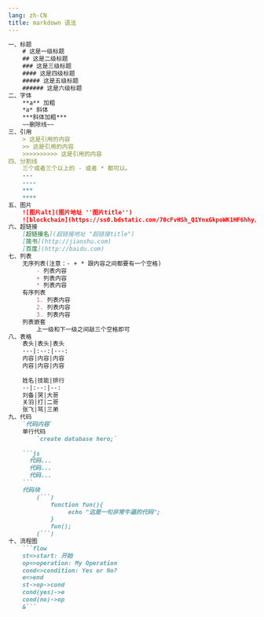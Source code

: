 ```yaml
---
lang: zh-CN
title: markdown 语法
---
```


```md
一、标题
	# 这是一级标题
	## 这是二级标题
	### 这是三级标题
	#### 这是四级标题
	##### 这是五级标题
	###### 这是六级标题
二、字体
	**a** 加粗
	*a* 斜体
	***斜体加粗***
	~~删除线~~
三、引用
	> 这是引用的内容
	>> 这是引用的内容
	>>>>>>>>>> 这是引用的内容
四、分割线
	三个或者三个以上的 - 或者 * 都可以。
	---
	----
	***
	****
五、图片
	![图片alt](图片地址 ''图片title'')
	![blockchain](https://ss0.bdstatic.com/70cFvHSh_Q1YnxGkpoWK1HF6hhy/it/u=702257389,1274025419&fm=27&gp=0.jpg "区块链")
六、超链接
	[超链接名](超链接地址 "超链接title")
	[简书](http://jianshu.com)
	[百度](http://baidu.com)
七、列表
	无序列表(注意：- + * 跟内容之间都要有一个空格)
		- 列表内容
		+ 列表内容
		* 列表内容
	有序列表
		1. 列表内容
		2. 列表内容
		3. 列表内容
	列表嵌套
		上一级和下一级之间敲三个空格即可
八、表格
	表头|表头|表头
	---|:--:|---:
	内容|内容|内容
	内容|内容|内容
	
	姓名|技能|排行
	--|:--:|--:
	刘备|哭|大哥
	关羽|打|二哥
	张飞|骂|三弟
九、代码
	`代码内容`
	单行代码 
		`create database hero;`
	
	```js
	  代码...
	  代码...
	  代码...
	```
	代码块
		(```)
			function fun(){
				 echo "这是一句非常牛逼的代码";
			}
			fun();
		(```)
十、流程图
	```flow
    st=>start: 开始
    op=>operation: My Operation
    cond=>condition: Yes or No?
    e=>end
    st->op->cond
    cond(yes)->e
    cond(no)->op
    &```
  ```